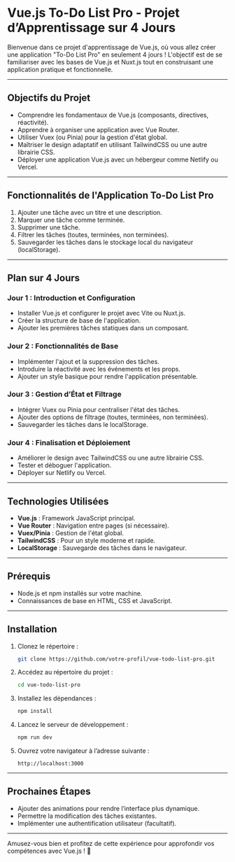 # Vue.js To-Do List Pro - Projet d’Apprentissage sur 4 Jours

Bienvenue dans ce projet d'apprentissage de Vue.js, où vous allez créer une application "To-Do List Pro" en seulement 4 jours ! L'objectif est de se familiariser avec les bases de Vue.js et Nuxt.js tout en construisant une application pratique et fonctionnelle.

---

## **Objectifs du Projet**
- Comprendre les fondamentaux de Vue.js (composants, directives, réactivité).
- Apprendre à organiser une application avec Vue Router.
- Utiliser Vuex (ou Pinia) pour la gestion d'état global.
- Maîtriser le design adaptatif en utilisant TailwindCSS ou une autre librairie CSS.
- Déployer une application Vue.js avec un hébergeur comme Netlify ou Vercel.

---

## **Fonctionnalités de l'Application To-Do List Pro**
1. Ajouter une tâche avec un titre et une description.
2. Marquer une tâche comme terminée.
3. Supprimer une tâche.
4. Filtrer les tâches (toutes, terminées, non terminées).
5. Sauvegarder les tâches dans le stockage local du navigateur (localStorage).

---

## **Plan sur 4 Jours**

### **Jour 1 : Introduction et Configuration**
- Installer Vue.js et configurer le projet avec Vite ou Nuxt.js.
- Créer la structure de base de l'application.
- Ajouter les premières tâches statiques dans un composant.

### **Jour 2 : Fonctionnalités de Base**
- Implémenter l'ajout et la suppression des tâches.
- Introduire la réactivité avec les événements et les props.
- Ajouter un style basique pour rendre l'application présentable.

### **Jour 3 : Gestion d’État et Filtrage**
- Intégrer Vuex ou Pinia pour centraliser l'état des tâches.
- Ajouter des options de filtrage (toutes, terminées, non terminées).
- Sauvegarder les tâches dans le localStorage.

### **Jour 4 : Finalisation et Déploiement**
- Améliorer le design avec TailwindCSS ou une autre librairie CSS.
- Tester et déboguer l'application.
- Déployer sur Netlify ou Vercel.

---

## **Technologies Utilisées**
- **Vue.js** : Framework JavaScript principal.
- **Vue Router** : Navigation entre pages (si nécessaire).
- **Vuex/Pinia** : Gestion de l'état global.
- **TailwindCSS** : Pour un style moderne et rapide.
- **LocalStorage** : Sauvegarde des tâches dans le navigateur.

---

## **Prérequis**
- Node.js et npm installés sur votre machine.
- Connaissances de base en HTML, CSS et JavaScript.

---

## **Installation**
1. Clonez le répertoire :
   ```bash
   git clone https://github.com/votre-profil/vue-todo-list-pro.git
   ```
2. Accédez au répertoire du projet :
   ```bash
   cd vue-todo-list-pro
   ```
3. Installez les dépendances :
   ```bash
   npm install
   ```
4. Lancez le serveur de développement :
   ```bash
   npm run dev
   ```
5. Ouvrez votre navigateur à l’adresse suivante :
   ```
   http://localhost:3000
   ```

---

## **Prochaines Étapes**
- Ajouter des animations pour rendre l’interface plus dynamique.
- Permettre la modification des tâches existantes.
- Implémenter une authentification utilisateur (facultatif).

---

Amusez-vous bien et profitez de cette expérience pour approfondir vos compétences avec Vue.js ! 🚀

